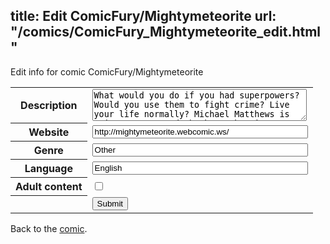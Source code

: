 title: Edit ComicFury/Mightymeteorite
url: "/comics/ComicFury_Mightymeteorite_edit.html"
---
Edit info for comic ComicFury/Mightymeteorite

<form name="comic" action="http://gaepostmail.appspot.com/comic/" method="post">
<table class="comicinfo">
<tr>
<th>Description</th><td><textarea name="description" cols="40" rows="3">What would you do if you had superpowers? Would you use them to fight crime? Live your life normally? Michael Matthews is going to try to do both.... but it's not as easy as you think it will be</textarea></td>
</tr>
<tr>
<th>Website</th><td><input type="text" name="url" value="http://mightymeteorite.webcomic.ws/" size="40"/></td>
</tr>
<tr>
<th>Genre</th><td><input type="text" name="genre" value="Other" size="40"/></td>
</tr>
<tr>
<th>Language</th><td><input type="text" name="language" value="English" size="40"/></td>
</tr>
<tr>
<th>Adult content</th><td><input type="checkbox" name="adult" value="adult" /></td>
</tr>
<tr>
<th></th><td>
<input type="hidden" name="comic" value="ComicFury_Mightymeteorite" />
<input type="submit" name="submit" value="Submit" />
</td>
</tr>
</table>
</form>

Back to the [comic](ComicFury_Mightymeteorite.html).
